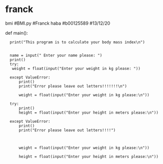 # franck
bmi
#BMI.py
#Franck haba
#b00125589
#13/12/20

def main():

   
      print("This program is to calculate your body mass index\n")

     
      name = input(" Enter your name please: ")
      print()
      try:
       weight = float(input("Enter your weight in kg please: "))
      
      except ValueError:
          print()
          print("Error please leave out letters!!!!!!!\n")

          weight = float(input("Enter your weight in kg please:\n"))

      try:
          print()
          height = float(input("Enter your height in meters please:\n"))
      
      except ValueError:
          print()
          print("Error please leave out letters!!!!")
          
         

          weight = float(input("Enter your weight in kg please:\n"))
          
          height = float(input("Enter your height in meters please:\n"))
          
     
          
      
